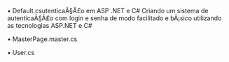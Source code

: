 • Default.csutenticaÃ§Ã£o em ASP .NET e C# Criando um sistema de autenticaÃ§Ã£o com login e senha de modo facilitado e bÃ¡sico utilizando as tecnologias ASP.NET e C#

• MasterPage.master.cs

• User.cs
